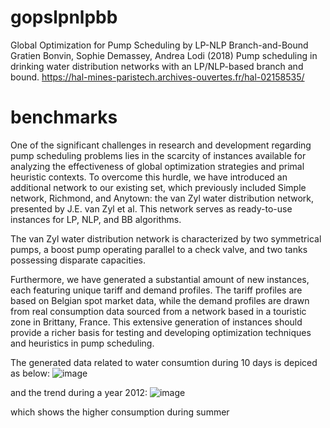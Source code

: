 # gopslpnlpbb
Global Optimization for Pump Scheduling by LP-NLP Branch-and-Bound Gratien Bonvin, Sophie Demassey, Andrea Lodi (2018) Pump scheduling in drinking water distribution networks with an LP/NLP-based branch and bound. https://hal-mines-paristech.archives-ouvertes.fr/hal-02158535/

# benchmarks
One of the significant challenges in research and development regarding pump scheduling problems lies in the scarcity of instances available for analyzing the effectiveness of global optimization strategies and primal heuristic contexts. To overcome this hurdle, we have introduced an additional network to our existing set, which previously included Simple network, Richmond, and Anytown: the van Zyl water distribution network, presented by J.E. van Zyl et al. This network serves as ready-to-use instances for LP, NLP, and BB algorithms.

The van Zyl water distribution network is characterized by two symmetrical pumps, a boost pump operating parallel to a check valve, and two tanks possessing disparate capacities.

Furthermore, we have generated a substantial amount of new instances, each featuring unique tariff and demand profiles. The tariff profiles are based on Belgian spot market data, while the demand profiles are drawn from real consumption data sourced from a network based in a touristic zone in Brittany, France. This extensive generation of instances should provide a richer basis for testing and developing optimization techniques and heuristics in pump scheduling.

The generated data related to water consumtion during 10 days is depiced as below: 
![image](https://github.com/sofdem/gopslpnlpbb/assets/82046441/42971034-9eb6-4aa0-99b8-68a1903beb49)

and the trend during a year 2012:
![image](https://github.com/sofdem/gopslpnlpbb/assets/82046441/14194115-eed9-48d4-9e65-4cf6e92c0216)

which shows the higher consumption during summer

